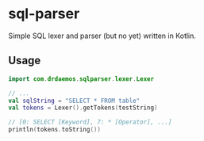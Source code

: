 # sql-parser

Simple SQL lexer and parser (but no yet) written in Kotlin. 

## Usage

```kotlin
import com.drdaemos.sqlparser.lexer.Lexer

// ...
val sqlString = "SELECT * FROM table"
val tokens = Lexer().getTokens(testString)

// [0: SELECT [Keyword], 7: * [Operator], ...]
println(tokens.toString())
```


